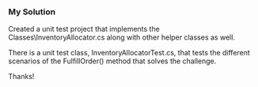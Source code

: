 ### My Solution

Created a unit test project that implements the Classes\InventoryAllocator.cs along with other helper classes as well. 

There is a unit test class, InventoryAllocatorTest.cs, that tests the different scenarios of the FulfillOrder() method that solves the challenge.

Thanks!